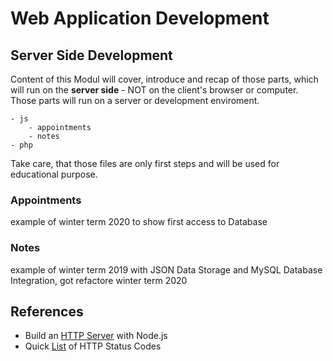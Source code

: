 
# Web Application Development
## Server Side Development

Content of this Modul will cover, introduce and recap of those parts, which will run on the **server side** - NOT on the client's browser or computer. Those parts will run on a server or development enviroment.

	- js
		- appointments
		- notes 
	- php

Take care, that those files are only first steps and will be used for educational purpose.

### Appointments
example of winter term 2020 to show first access to Database

### Notes
example of winter term 2019 with JSON Data Storage and MySQL Database Integration, got refactore winter term 2020

## References

- Build an [HTTP Server](https://nodejs.dev/learn/build-an-http-server) with Node.js
- Quick [List](https://stackoverflow.com/questions/25146687/list-of-node-js-http-status-codes) of HTTP Status Codes